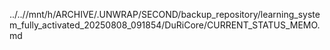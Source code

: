 ../..//mnt/h/ARCHIVE/.UNWRAP/SECOND/backup_repository/learning_system_fully_activated_20250808_091854/DuRiCore/CURRENT_STATUS_MEMO.md